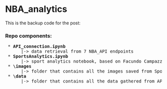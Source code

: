 # NBA_analytics

This is the backup code for the post: 

<h3>Repo components:</h3>
<pre>
 * <b>API_connection.ipynb</b>
      |-> data retrieval from 7 NBA_API endpoints 
 * <b>SportsAnalytics.ipynb</b>
      |-> sport analytics notebook, based on Facundo Campazzo's 20-21 NBA season
 * <b>\images</b>
      |-> folder that contains all the images saved from SportsAnalytics.ipynb 
 * <b>\data</b>
      |-> folder that contains all the data gathered from API_connection.ipynb 
</pre>
